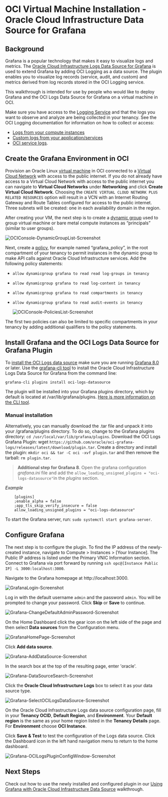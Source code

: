 # OCI Virtual Machine Installation - Oracle Cloud Infrastructure Data Source for Grafana   

## Background

Grafana is a popular technology that makes it easy to visualize logs and metrics. The [Oracle Cloud Infrastructure Logs Data Source for Grafana](https://grafana.com/grafana/plugins/oci-logs-datasource/) is used to extend Grafana by adding OCI Logging as a data source. The plugin enables you to visualize log records (service, audit, and custom) and metrics derived from log records stored in the OCI Logging service.

This walkthrough is intended for use by people who would like to deploy Grafana and the OCI Logs Data Source for Grafana on a virtual machine in OCI. 

Make sure you have access to the [Logging Service](https://docs.oracle.com/en-us/iaas/Content/Logging/Concepts/loggingoverview.htm) and that the logs you want to observe and analyze are being collected in your tenancy. See the OCI Logging documentation for information on how to collect or access:
* [Logs from your compute instances](https://docs.oracle.com/en-us/iaas/Content/Logging/Concepts/agent_management.htm)
* [Custom logs from your application/services](https://docs.oracle.com/en-us/iaas/Content/Logging/Concepts/custom_logs.htm)
* [OCI service logs](https://docs.oracle.com/en-us/iaas/Content/Logging/Concepts/service_logs.htm).

## Create the Grafana Environment in OCI 

Provision an Oracle Linux [virtual machine](https://docs.cloud.oracle.com/iaas/Content/Compute/Concepts/computeoverview.htm) in OCI connected to a [Virtual Cloud Network](https://docs.cloud.oracle.com/iaas/Content/Network/Tasks/managingVCNs.htm) with access to the public internet. If you do not already have access to a Virtual Cloud Network with access to the public internet you can navigate to **Virtual Cloud Networks** under **Networking** and click **Create Virtual Cloud Network**. Choosing the `CREATE VIRTUAL CLOUD NETWORK PLUS RELATED RESOURCES` option will result in a VCN with an Internet Routing Gateway and Route Tables configured for access to the public internet. Three subnets will be created: one in each availability domain in the region.

After creating your VM, the next step is to create a [dynamic group](https://docs.cloud.oracle.com/iaas/Content/Identity/Tasks/managingdynamicgroups.htm) used to group virtual machine or bare metal compute instances as “principals” (similar to user groups). 

   ![OCIConsole-DynamicGroupList-Screenshot](images/OCIConsole-DynamicGroupList-Screenshot.png)

Next, create a [policy](https://docs.cloud.oracle.com/iaas/Content/Identity/Concepts/policygetstarted.htm), for example named “grafana_policy”, in the root compartment of your tenancy to permit instances in the dynamic group to make API calls against Oracle Cloud Infrastructure services. Add the following policy statements:

* `allow dynamicgroup grafana to read read log-groups in tenancy`
* `allow dynamicgroup grafana to read log-content in tenancy`
* `allow dynamicgroup grafana to read compartments in tenancy`
* `allow dynamicgroup grafana to read audit-events in tenancy`

   ![OCIConsole-PoliciesList-Screenshot](images/OCIConsole-PoliciesList-Screenshot.png)

The first two policies can also be limited to specific compartments in your tenancy by adding additional qualifiers to the policy statements.

## Install Grafana and the OCI Logs Data Source for Grafana Plugin 

To [install the OCI Logs data source](https://grafana.com/plugins/oci-logs-datasource/installation) make sure you are running [Grafana 8.0](https://grafana.com/get) or later. Use the [grafana-cli tool](http://docs.grafana.org/plugins/installation/) to install the Oracle Cloud Infrastructure Logs Data Source for Grafana from the command line:

```
grafana-cli plugins install oci-logs-datasource
```

The plugin will be installed into your Grafana plugins directory, which by default is located at /var/lib/grafana/plugins. [Here is more information on the CLI tool](http://docs.grafana.org/plugins/installation/).

### Manual installation 
Alternatively, you can manually download the .tar file and unpack it into your /grafana/plugins directory. To do so, change to the Grafana plugins directory: `cd /usr/local/var/lib/grafana/plugins`. Download the OCI Logs Grafana Plugin: wget `https://github.com/oracle/oci-grafana-logs/releases/latest/download/plugin.tar`. Create a directory and install the plugin: `mkdir oci && tar -C oci -xvf plugin.tar` and then remove the tarball: `rm plugin.tar`. 

>  **Additional step for Grafana 8**. Open the grafana configuration  *grafana.ini* file and add the `allow_loading_unsigned_plugins = "oci-logs-datasource"`in the *plugins* section.

*Example* 
```
    [plugins]
    ;enable_alpha = false
    ;app_tls_skip_verify_insecure = false
    allow_loading_unsigned_plugins = "oci-logs-datasource"
```

To start the Grafana server, run: `sudo systemctl start grafana-server`. 


## Configure Grafana

The next step is to configure the plugin. To find the IP address of the newly-created instance, navigate to Compute > Instances > [Your Instance]. The Public IP address is listed under the Primary VNIC Information section. Connect to Grafana via port forward by running `ssh opc@[Instance Public IP] -L 3000:localhost:3000`. 

Navigate to the Grafana homepage at http://localhost:3000.

![GrafanaLogin-Screenshot](images/GrafanaLogin-Screenshot.png)

Log in with the default username `admin` and the password `admin`. You will be prompted to change your password. Click **Skip** or **Save** to continue. 

![Grafana-ChangeDefaultAdminPassword-Screenshot](images/Grafana-ChangeDefaultAdminPassword-Screenshot.png)

On the Home Dashboard click the gear icon on the left side of the page and then select **Data sources** from the Configuration menu.

![GrafanaHomePage-Screenshot](images/GrafanaHomePage-Screenshot.png)

Click **Add data source**.

![Grafana-AddDataSource-Screenshot](images/Grafana-AddDataSource-Screenshot.png)

In the search box at the top of the resulting page, enter 'oracle'.

![Grafana-DataSourceSearch-Screenshot](images/Grafana-DataSourceSearch-Screenshot.png)

 Click the **Oracle Cloud Infrastructure Logs** box to select it as your data source type.

![Grafana-SelectOCILogsDataSource-Screenshot](images/Grafana-SelectOCILogsDataSource-Screenshot.png)

On the Oracle Cloud Infrastructure Logs data source configuration page, fill in your **Tenancy OCID**, **Default Region**, and **Environment**. Your **Default region** is the same as your home region listed in the **Tenancy Details** page. For **Environment** choose **OCI Instance**. 

Click **Save & Test** to test the configuration of the Logs data source. Click the Dashboard icon in the left hand navigation menu to return to the home dashboard.

![Grafana-OCILogsPluginConfigWindow-Screenshot](images/Grafana-OCILogsPluginConfigWindow-Screenshot.png)

## Next Steps

Check out how to use the newly installed and configured plugin in our [Using Grafana with Oracle Cloud Infrastructure Data Source](using.md) walkthrough. 
